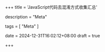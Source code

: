 +++
title = 'JavaScript代码去混淆方式收集汇总'

description = "Meta"

tags = [ "Meta" ]

date = 2024-12-31T16:02:12+08:00
draft = true

+++
